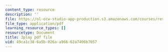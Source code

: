 ```yaml
---
content_type: resource
description: ''
file: https://ol-ocw-studio-app-production.s3.amazonaws.com/courses/res-9-003-brains-minds-and-machines-summer-course-summer-2015/49ca1c386a5b026aa96662a7406b7057_7XvgBI2KV28.pdf
file_type: application/pdf
learning_resource_types: []
resourcetype: Document
title: 3play pdf file
uid: 49ca1c38-6a5b-026a-a966-62a7406b7057
---
```

